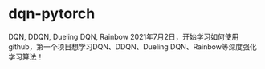 # dqn-pytorch
DQN, DDQN, Dueling DQN, Rainbow
2021年7月2日，开始学习如何使用github，第一个项目想学习DQN、DDQN、Dueling DQN、Rainbow等深度强化学习算法！

